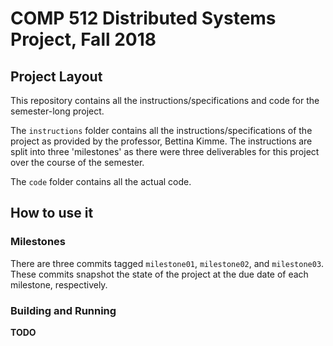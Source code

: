 # COMP 512 Distributed Systems Project, Fall 2018

## Project Layout

This repository contains all the instructions/specifications and code for the semester-long project.

The `instructions` folder contains all the instructions/specifications of the project as provided by the professor, Bettina Kimme. The instructions are split into three 'milestones' as there were three deliverables for this project over the course of the semester.

The `code` folder contains all the actual code.

## How to use it

### Milestones

There are three commits tagged `milestone01`, `milestone02`, and `milestone03`. These commits snapshot the state of the project at the due date of each milestone, respectively.

### Building and Running

**TODO**
